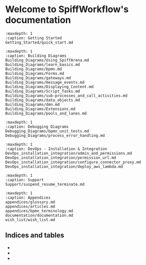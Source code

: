 # Welcome to SpiffWorkflow's documentation

```{toctree}
:maxdepth: 1
:caption: Getting Started
Getting_Started/quick_start.md
```


```{toctree}
:maxdepth: 1
:caption: Building Diagrams
Building_Diagrams/Using_SpiffArena.md
Building_Diagrams/learn_basics.md
Building_Diagrams/bpmn.md
Building_Diagrams/Forms.md
Building_Diagrams/gateways.md
Building_Diagrams/message_events.md
Building_Diagrams/Displaying_Content.md
Building_Diagrams/Script_Tasks.md
Building_Diagrams/sub-processes_and_call_activities.md
Building_Diagrams/data_objects.md
Building_Diagrams/dmn.md
Building_Diagrams/Extensions.md
Building_Diagrams/pools_and_lanes.md
```

```{toctree}
:maxdepth: 1
:caption: Debugging Diagrams
Debugging_Diagrams/bpmn_unit_tests.md
Debugging_Diagrams/process_error_handling.md
```

```{toctree}
:maxdepth: 1
:caption: DevOps - Installation & Integration
DevOps_installation_integration/admin_and_permissions.md
DevOps_installation_integration/permission_url.md
DevOps_installation_integration/configure_connector_proxy.md
DevOps_installation_integration/deploy_aws_lambda.md
```

```{toctree}
:maxdepth: 1
:caption: Support
Support/suspend_resume_terminate.md
```

```{toctree}
:maxdepth: 1
:caption: Appendices
appendices/glossary.md
appendices/articles.md
appendices/bpmn_terminology.md
documentation/documentation.md
wish_list/wish_list.md
```

## Indices and tables

* [](genindex)
* [](modindex)
* [](search)

